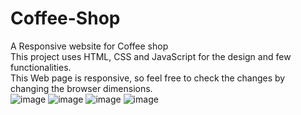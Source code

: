 # Coffee-Shop <br>
A Responsive website for Coffee shop <br>
This project uses HTML, CSS and JavaScript for the design and few functionalities. <br>
This Web page is responsive, so feel free to check the changes by changing the browser dimensions. <br>
![image](https://github.com/user-attachments/assets/920a4609-9e95-445c-bc62-cc82fbb59497)
![image](https://github.com/user-attachments/assets/44945352-ca5d-4b95-a2d0-4206fa0332f9)
![image](https://github.com/user-attachments/assets/bd6d8c22-2543-42b0-b68d-3531f8af9f39)
![image](https://github.com/user-attachments/assets/54579802-ebb5-4780-aa68-6d4d690bd1ba)
